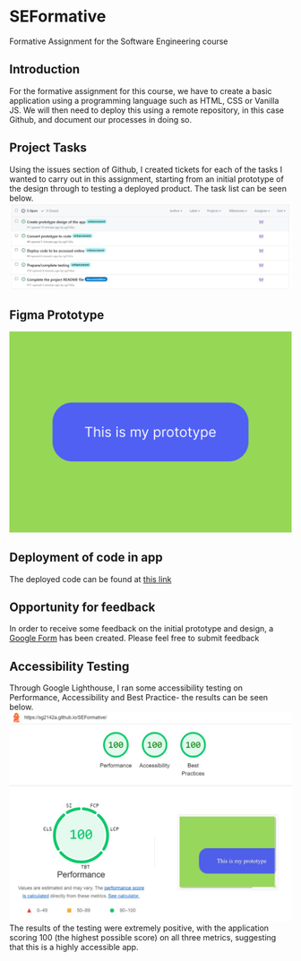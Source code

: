 # SEFormative
Formative Assignment for the Software Engineering course

## Introduction
For the formative assignment for this course, we have to create a basic application using a programming language such as HTML, CSS or Vanilla JS. We will then need to deploy this using a remote repository, in this case Github, and document our processes in doing so.

## Project Tasks
Using the issues section of Github, I created tickets for each of the tasks I wanted to carry out in this assignment, starting from an initial prototype of the design through to testing a deployed product. The task list can be seen below.
![Project Tasks](ProjectTasks.JPG)

## Figma Prototype
![Screenshot of the prototype design](FormativePrototype.png)

## Deployment of code in app
The deployed code can be found at [this link](https://sg2142a.github.io/SEFormative/)

## Opportunity for feedback
In order to receive some feedback on the initial prototype and design, a [Google Form](https://forms.gle/gXe7pYgGF7gshvPL9) has been created. Please feel free to submit feedback

## Accessibility Testing
Through Google Lighthouse, I ran some accessibility testing on Performance, Accessibility and Best Practice- the results can be seen below.
![Results of the Google Lighthouse accessibility test](AccessibilityTest.JPG)
The results of the testing were extremely positive, with the application scoring 100 (the highest possible score) on all three metrics, suggesting that this is a highly accessible app.
